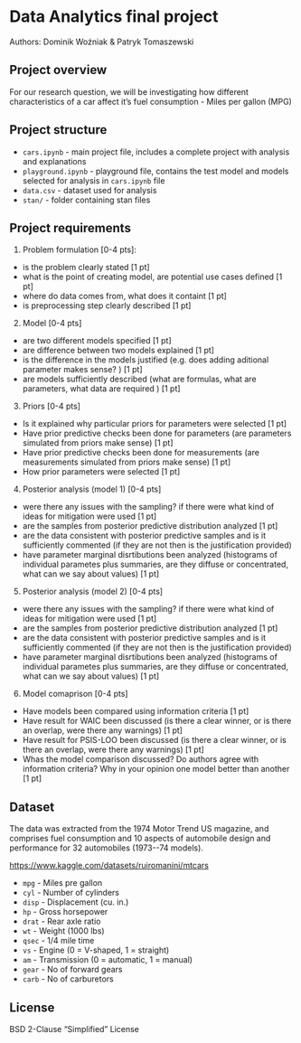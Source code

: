 # Data Analytics final project

Authors: Dominik Woźniak & Patryk Tomaszewski

## Project overview

For our research question, we will be investigating how different characteristics of a car affect it’s fuel consumption - Miles per gallon (MPG)

## Project structure

- `cars.ipynb` - main project file, includes a complete project with analysis and explanations
- `playground.ipynb` - playground file, contains the test model and models selected for analysis in `cars.ipynb` file
- `data.csv` - dataset used for analysis
- `stan/` - folder containing stan files 

## Project requirements

1. Problem formulation [0-4 pts]:
- is the problem clearly stated [1 pt]
- what is the point of creating model, are potential use cases defined [1 pt]
- where do data comes from, what does it containt [1 pt]
- is preprocessing step clearly described [1 pt]
2. Model [0-4 pts]
- are two different models specified [1 pt]
- are difference between two models explained [1 pt]
- is the difference in the models justified (e.g. does adding aditional parameter makes sense? ) [1 pt]
- are models sufficiently described (what are formulas, what are parameters, what data are required ) [1 pt]
3. Priors [0-4 pts]
- Is it explained why particular priors for parameters were selected [1 pt]
- Have prior predictive checks been done for parameters (are parameters simulated from priors make sense) [1 pt]
- Have prior predictive checks been done for measurements (are measurements simulated from priors make sense) [1 pt]
- How prior parameters were selected [1 pt]
4. Posterior analysis (model 1) [0-4 pts]
- were there any issues with the sampling? if there were what kind of ideas for mitigation were used [1 pt]
- are the samples from posterior predictive distribution analyzed [1 pt]
- are the data consistent with posterior predictive samples and is it sufficiently commented (if they are not then is the justification provided)
- have parameter marginal disrtibutions been analyzed (histograms of individual parametes plus summaries, are they diffuse or concentrated, what can we say about values) [1 pt]
5. Posterior analysis (model 2) [0-4 pts]
- were there any issues with the sampling? if there were what kind of ideas for mitigation were used [1 pt]
- are the samples from posterior predictive distribution analyzed [1 pt]
- are the data consistent with posterior predictive samples and is it sufficiently commented (if they are not then is the justification provided)
- have parameter marginal disrtibutions been analyzed (histograms of individual parametes plus summaries, are they diffuse or concentrated, what can we say about values) [1 pt]
6. Model comaprison [0-4 pts]
- Have models been compared using information criteria [1 pt]
- Have result for WAIC been discussed (is there a clear winner, or is there an overlap, were there any warnings) [1 pt]
- Have result for PSIS-LOO been discussed (is there a clear winner, or is there an overlap, were there any warnings) [1 pt]
- Whas the model comparison discussed? Do authors agree with information criteria? Why in your opinion one model better than another [1 pt]

## Dataset

The data was extracted from the 1974 Motor Trend US magazine, and comprises fuel consumption and 10 aspects of automobile design and performance for 32 automobiles (1973--74 models).

https://www.kaggle.com/datasets/ruiromanini/mtcars

- `mpg` - Miles pre gallon
- `cyl` - Number of cylinders
- `disp` - Displacement (cu. in.)
- `hp` - Gross horsepower
- `drat` - Rear axle ratio
- `wt` - Weight (1000 lbs)
- `qsec` - 1/4 mile time
- `vs` - Engine (0 = V-shaped, 1 = straight)
- `am` - Transmission (0 = automatic, 1 = manual)
- `gear` - No of forward gears
- `carb` - No of carburetors

## License

BSD 2-Clause “Simplified” License
